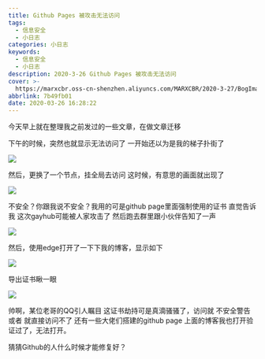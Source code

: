 ```yaml
---
title: Github Pages 被攻击无法访问
tags:
  - 信息安全
  - 小日志
categories: 小日志
keywords:
  - 信息安全
  - 小日志
description: 2020-3-26 Github Pages 被攻击无法访问
cover: >-
  https://marxcbr.oss-cn-shenzhen.aliyuncs.com/MARXCBR/2020-3-27/BogImages/1585239502537.png
abbrlink: 7b49fb01
date: 2020-03-26 16:28:22
---
```


今天早上就在整理我之前发过的一些文章，在做文章迁移

下午的时候，突然也就显示无法访问了
一开始还以为是我的梯子扑街了

![](https://marxcbr.oss-cn-shenzhen.aliyuncs.com/MARXCBR/2020-3-27/BogImages/1585239532239.png)


然后，更换了一个节点，挂全局去访问
这时候，有意思的画面就出现了

![](https://marxcbr.oss-cn-shenzhen.aliyuncs.com/MARXCBR/2020-3-27/BogImages/1585239933132.png)

不安全？你跟我说不安全？我用的可是github page里面强制使用的证书
直觉告诉我 这次gayhub可能被人家攻击了
然后跑去群里跟小伙伴告知了一声

![](https://marxcbr.oss-cn-shenzhen.aliyuncs.com/MARXCBR/2020-3-27/BogImages/1585240204931.png)

然后，使用edge打开了一下下我的博客，显示如下

![](https://marxcbr.oss-cn-shenzhen.aliyuncs.com/MARXCBR/2020-3-27/BogImages/1585239812716.png)

导出证书瞅一眼

![](https://marxcbr.oss-cn-shenzhen.aliyuncs.com/MARXCBR/2020-3-27/BogImages/1585239842124.png)

帅啊，某位老哥的QQ引人瞩目
这证书劫持可是真滴骚骚了，访问就 不安全警告 或者 就直接访问不了
还有一些大佬们搭建的github page 上面的博客我也打开验证过了，无法打开。

猜猜Github的人什么时候才能修复好？